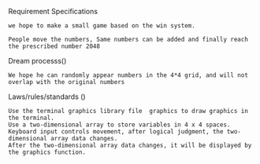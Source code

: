 Requirement Specifications

    we hope to make a small game based on the win system. 
    
    People move the numbers, Same numbers can be added and finally reach the prescribed number 2048

Dream processs()

    We hope he can randomly appear numbers in the 4*4 grid, and will not overlap with the original numbers

Laws/rules/standards ()

    Use the terminal graphics library file  graphics to draw graphics in the terminal.
    Use a two-dimensional array to store variables in 4 x 4 spaces.
    Keyboard input controls movement, after logical judgment, the two-dimensional array data changes.
    After the two-dimensional array data changes, it will be displayed by the graphics function.


